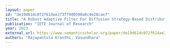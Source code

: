 ```yaml
---
layout: paper
id: "de19d61dc072f614ae273ff9d0590a0c4e28cae7"
title: "A Robust Adaptive Filter For Diffusion Strategy-Based Distributed Active Noise Control"
publication: "IETE Journal of Research"
year: 2023
external_url: https://www.semanticscholar.org/paper/de19d61dc072f614ae273ff9d0590a0c4e28cae7
authors: "Rajapantula Kranthi, Vasundhara"
---
```

